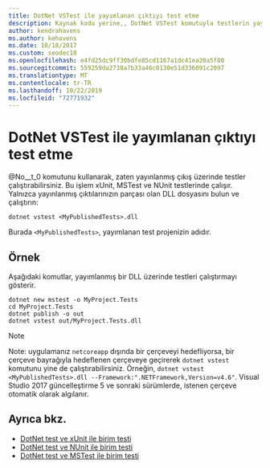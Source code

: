```yaml
---
title: DotNet VSTest ile yayımlanan çıktıyı test etme
description: Kaynak kodu yerine,, DotNet VSTest komutuyla testlerin yayımlanmış kitaplıklarda nasıl çalıştırılacağını öğrenin.
author: kendrahavens
ms.author: kehavens
ms.date: 10/18/2017
ms.custom: seodec18
ms.openlocfilehash: e4fd25dc9ff30bdfe85cd1167a1dc41ea20a5f80
ms.sourcegitcommit: 559259da2738a7b33a46c0130e51d336091c2097
ms.translationtype: MT
ms.contentlocale: tr-TR
ms.lasthandoff: 10/22/2019
ms.locfileid: "72771932"
---
```

# <a name="test-published-output-with-dotnet-vstest"></a>DotNet VSTest ile yayımlanan çıktıyı test etme

@No__t_0 komutunu kullanarak, zaten yayınlanmış çıkış üzerinde testler çalıştırabilirsiniz. Bu işlem xUnit, MSTest ve NUnit testlerinde çalışır. Yalnızca yayınlanmış çıktılarınızın parçası olan DLL dosyasını bulun ve çalıştırın:

```dotnetcli
dotnet vstest <MyPublishedTests>.dll
```

Burada `<MyPublishedTests>`, yayımlanan test projenizin adıdır.

## <a name="example"></a>Örnek

Aşağıdaki komutlar, yayımlanmış bir DLL üzerinde testleri çalıştırmayı gösterir.

```dotnetcli
dotnet new mstest -o MyProject.Tests
cd MyProject.Tests
dotnet publish -o out
dotnet vstest out/MyProject.Tests.dll
```

> [!NOTE]
> Note: uygulamanız `netcoreapp` dışında bir çerçeveyi hedefliyorsa, bir çerçeve bayrağıyla hedeflenen çerçeveye geçirerek `dotnet vstest` komutunu yine de çalıştırabilirsiniz. Örneğin, `dotnet vstest <MyPublishedTests>.dll --Framework:".NETFramework,Version=v4.6"`. Visual Studio 2017 güncelleştirme 5 ve sonraki sürümlerde, istenen çerçeve otomatik olarak algılanır.

## <a name="see-also"></a>Ayrıca bkz.

- [DotNet test ve xUnit ile birim testi](unit-testing-with-dotnet-test.md)
- [DotNet test ve NUnit ile birim testi](unit-testing-with-nunit.md)
- [DotNet test ve MSTest ile birim testi](unit-testing-with-mstest.md)
